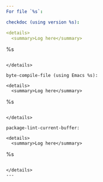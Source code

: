 ```yaml
---
For file `%s`:

checkdoc (using version %s):

<details>
  <summary>Log here</summary>

```
%s
```

</details>

byte-compile-file (using Emacs %s):

<details>
  <summary>Log here</summary>

```
%s
```

</details>

package-lint-current-buffer:

<details>
  <summary>Log here</summary>

```
%s
```

</details>
---
```

